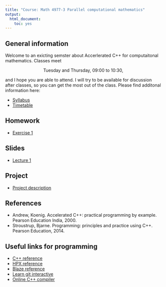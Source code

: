 ```yaml
---
title: "Course: Math 4977-3 Parallel computational mathematics"
output:
  html_document:
    toc: yes
---
```


## General information

Welcome to an exicting semster about Accerlerated C++ for computaitonal mathematics. Classes meet

<center>Tuesday and Thursday, 09:00 to 10:30,</center>

and I hope you are able to attend. I will try to be available for discussion after classes, so you can get the most out of the class. Please find additonal information here:

* [Syllabus](syllabus.pdf)
* [Timetable](timetable.pdf)

## Homework

* [Exercise 1]()

## Slides

* [Lecture 1]()

## Project

* [Project description]()

## References

* Andrew, Koenig. Accelerated C++: practical programming by example. Pearson Education India, 2000.
* Stroustrup, Bjarne. Programming: principles and practice using C++. Pearson Education, 2014.

## Useful links for programming

* [C++ reference](https://en.cppreference.com/w/)
* [HPX reference](https://stellar-group.github.io/hpx/docs/sphinx/latest/html/index.html)
* [Blaze reference](https://bitbucket.org/blaze-lib/blaze/wiki/Getting_Started)
* [Learn git interactive](https://learngitbranching.js.org/)
* [Online C++ compiler](https://wandbox.org/)



